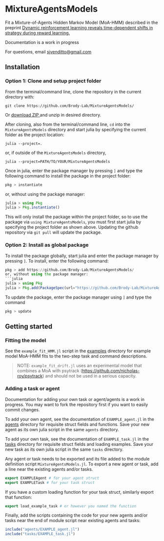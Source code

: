 # MixtureAgentsModels
Fit a Mixture-of-Agents Hidden Markov Model (MoA-HMM) described in the preprint <a href=https://www.biorxiv.org/content/10.1101/2024.02.28.582617v1>Dynamic reinforcement learning reveals time-dependent shifts in strategy during reward learning.</a>

Documentation is a work in progress

For questions, email sjvenditto@gmail.com

## Installation
### Option 1: Clone and setup project folder
From the terminal/command line, clone the repository in the current directory with:
```
git clone https://github.com/Brody-Lab/MixtureAgentsModels/
```
Or <a href=https://github.com/Brody-Lab/neuroGLM/archive/refs/heads/master.zip> download ZIP </a> and unzip in desired directory.

After cloning, also from the terminal/command line, `cd` into the `MixtureAgentsModels` directory and start julia by specifying the current folder as the project location:
```
julia --project=.
```
or, if outside of the `MixtureAgentsModels` directory,
```
julia --project=PATH/TO/YOUR/MixtureAgentsModels
```

Once in julia, enter the package manager by pressing `]` and type the following command to install the package in the project folder:
```julia
pkg > instantiate
```
or, without using the package manager:
```julia
julia > using Pkg
julia > Pkg.instantiate()
```
This will only install the package within the project folder, so to use the package via `using MixtureAgentsModels`, you must first start julia by specifying the project folder as shown above. Updating the github repository via `git pull` will update the package.

### Option 2: Install as global package
To install the package globally, start julia and enter the package manager by pressing `]`. To install, enter the following command:
```julia
pkg > add https://github.com/Brody-Lab/MixtureAgentsModels/
or, without using the package manager:
```julia
julia > using Pkg
julia > Pkg.add(PackageSpec(url="https://github.com/Brody-Lab/MixtureAgentsModels/"))
```
To update the package, enter the package manager using `]` and type the command 
```julia
pkg > update
```

## Getting started
### Fitting the model
See the `example_fit_HMM.jl` script in the <a href=https://github.com/Brody-Lab/MixtureAgentsModels/tree/main/examples>examples</a> directory for example model MoA-HMM fits to the two-step task and command descriptions. 
> NOTE: `example_fit_drift.jl` uses an experimental model that combines a MoA with psytrack (https://github.com/nicholas-roy/psytrack) and should not be used in a serious capacity.

### Adding a task or agent
Documentation for adding your own task or agent/agents is a work in progress. You may want to fork the repository first if you want to easily commit changes.

To add your own agent, see the documentation of `EXAMPLE_agent.jl` in the <a href=https://github.com/Brody-Lab/MixtureAgentsModels/tree/main/src/agents>agents</a> directory for requisite struct fields and functions. Save your new agent as its own julia script in the same `agents` directory.

To add your own task, see the documentation of `EXAMPLE_task.jl` in the <a href=https://github.com/Brody-Lab/MixtureAgentsModels/tree/main/src/tasks>tasks</a> directory for requisite struct fields and loading examples. Save your new task as its own julia script in the same `tasks` directory.

Any agent or task needs to be exported and its file added to the module definition script `MixtureAgentsModels.jl`. To export a new agent or task, add a line near the existing agents and/or tasks.
```julia
export EXAMPLEAgent # for your agent struct
export EXAMPLETask # for your task struct
```

If you have a custom loading function for your task struct, similarly export that function:
```julia
export load_example_task # or however you named the function
```

Finally, add the scripts containing the code for your new agents and/or tasks near the end of module script near existing agents and tasks:
```julia
include("agents/EXAMPLE_agent.jl")
include("tasks/EXAMPLE_task.jl")
```




